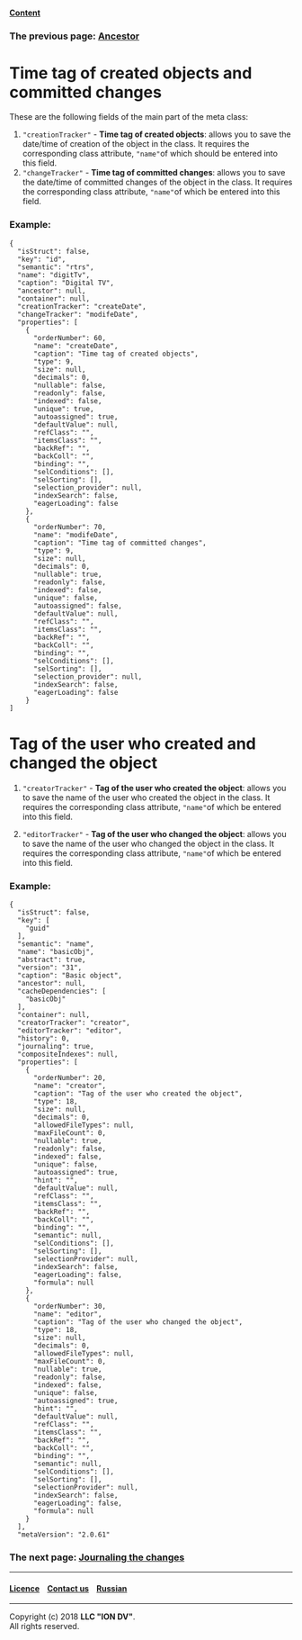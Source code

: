 #### [Content](/docs/en/index.md)

### The previous page: [Ancestor](ancestor.md)

# Time tag of created objects and committed changes

These are the following fields of the main part of the meta class:

1. `"creationTracker"` - **Time tag of created objects**:  allows you to save the date/time of creation of the object in the class. It requires the corresponding class attribute, `"name"`of which should be entered into this field.
2. `"changeTracker"` - **Time tag of committed changes**: allows you to save the date/time of committed changes of the object in the class. It requires the corresponding class attribute, `"name"`of which be entered into this field.

### Example:
```
{
  "isStruct": false,
  "key": "id",
  "semantic": "rtrs",
  "name": "digitTv",
  "caption": "Digital TV",
  "ancestor": null,
  "container": null,
  "creationTracker": "createDate",
  "changeTracker": "modifeDate",
  "properties": [
    {
      "orderNumber": 60,
      "name": "createDate",
      "caption": "Time tag of created objects",
      "type": 9,
      "size": null,
      "decimals": 0,
      "nullable": false,
      "readonly": false,
      "indexed": false,
      "unique": true,
      "autoassigned": true,
      "defaultValue": null,
      "refClass": "",
      "itemsClass": "",
      "backRef": "",
      "backColl": "",
      "binding": "",
      "selConditions": [],
      "selSorting": [],
      "selection_provider": null,
      "indexSearch": false,
      "eagerLoading": false
    },
    {
      "orderNumber": 70,
      "name": "modifeDate",
      "caption": "Time tag of committed changes",
      "type": 9,
      "size": null,
      "decimals": 0,
      "nullable": true,
      "readonly": false,
      "indexed": false,
      "unique": false,
      "autoassigned": false,
      "defaultValue": null,
      "refClass": "",
      "itemsClass": "",
      "backRef": "",
      "backColl": "",
      "binding": "",
      "selConditions": [],
      "selSorting": [],
      "selection_provider": null,
      "indexSearch": false,
      "eagerLoading": false
    }
]
```

# Tag of the user who created and changed the object

1. `"creatorTracker"` - **Tag of the user who created the object**: allows you to save the name of the user who created the object in the class. It requires the corresponding class attribute, `"name"`of which be entered into this field.  

2. `"editorTracker"` - **Tag of the user who changed the object**: allows you to save the name of the user who changed the object in the class. It requires the corresponding class attribute, `"name"`of which be entered into this field.  

### Example:
```
{
  "isStruct": false,
  "key": [
    "guid"
  ],
  "semantic": "name",
  "name": "basicObj",
  "abstract": true,
  "version": "31",
  "caption": "Basic object",
  "ancestor": null,
  "cacheDependencies": [
    "basicObj"
  ],
  "container": null,
  "creatorTracker": "creator",
  "editorTracker": "editor",
  "history": 0,
  "journaling": true,
  "compositeIndexes": null,
  "properties": [
    {
      "orderNumber": 20,
      "name": "creator",
      "caption": "Tag of the user who created the object",
      "type": 18,
      "size": null,
      "decimals": 0,
      "allowedFileTypes": null,
      "maxFileCount": 0,
      "nullable": true,
      "readonly": false,
      "indexed": false,
      "unique": false,
      "autoassigned": true,
      "hint": "",
      "defaultValue": null,
      "refClass": "",
      "itemsClass": "",
      "backRef": "",
      "backColl": "",
      "binding": "",
      "semantic": null,
      "selConditions": [],
      "selSorting": [],
      "selectionProvider": null,
      "indexSearch": false,
      "eagerLoading": false,
      "formula": null
    },
    {
      "orderNumber": 30,
      "name": "editor",
      "caption": "Tag of the user who changed the object",
      "type": 18,
      "size": null,
      "decimals": 0,
      "allowedFileTypes": null,
      "maxFileCount": 0,
      "nullable": true,
      "readonly": false,
      "indexed": false,
      "unique": false,
      "autoassigned": true,
      "hint": "",
      "defaultValue": null,
      "refClass": "",
      "itemsClass": "",
      "backRef": "",
      "backColl": "",
      "binding": "",
      "semantic": null,
      "selConditions": [],
      "selSorting": [],
      "selectionProvider": null,
      "indexSearch": false,
      "eagerLoading": false,
      "formula": null
    }
  ],
  "metaVersion": "2.0.61"

```

### The next page: [Journaling the changes](journaling.md) 
--------------------------------------------------------------------------  


 #### [Licence](/LICENSE) &ensp;  [Contact us](https://iondv.com/portal/contacts) &ensp;  [Russian](/docs/ru/2_system_description/metadata_structure/meta_class/time_user_tracker.md)   &ensp;
<div><img src="https://mc.iondv.com/watch/local/docs/framework" style="position:absolute; left:-9999px;" height=1 width=1 alt="iondv metrics"></div>       



--------------------------------------------------------------------------  

Copyright (c) 2018 **LLC "ION DV"**.  
All rights reserved. 